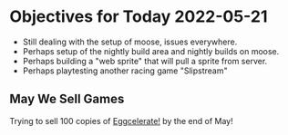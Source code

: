 # Objectives for Today 2022-05-21

- Still dealing with the setup of moose, issues everywhere.
- Perhaps setup of the nightly build area and nightly builds on moose.
- Perhaps building a "web sprite" that will pull a sprite from server.
- Perhaps playtesting another racing game "Slipstream"

## May We Sell Games

Trying to sell 100 copies of [Eggcelerate!](https://store.steampowered.com/app/1535490/Eggcelerate/) by the end of May!
